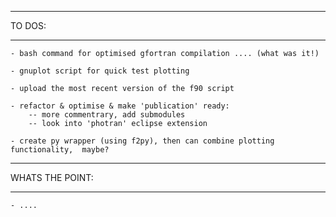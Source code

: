 *******
TO DOS:
*******

	- bash command for optimised gfortran compilation .... (what was it!)

	- gnuplot script for quick test plotting

	- upload the most recent version of the f90 script

	- refactor & optimise & make 'publication' ready:
		-- more commentrary, add submodules
		-- look into 'photran' eclipse extension

	- create py wrapper (using f2py), then can combine plotting functionality,  maybe?


****************
WHATS THE POINT:
****************

	- ....
